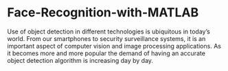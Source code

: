 # Face-Recognition-with-MATLAB

Use of object detection in different technologies is ubiquitous in today’s world. From our smartphones to security surveillance systems, it is an important aspect of computer vision and image processing applications. As it becomes more and more popular the demand of having an accurate object detection algorithm is increasing day by day.

